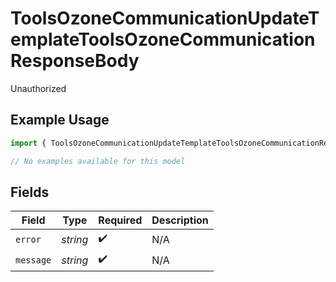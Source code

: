 # ToolsOzoneCommunicationUpdateTemplateToolsOzoneCommunicationResponseBody

Unauthorized

## Example Usage

```typescript
import { ToolsOzoneCommunicationUpdateTemplateToolsOzoneCommunicationResponseBody } from "bluesky/models/errors";

// No examples available for this model
```

## Fields

| Field              | Type               | Required           | Description        |
| ------------------ | ------------------ | ------------------ | ------------------ |
| `error`            | *string*           | :heavy_check_mark: | N/A                |
| `message`          | *string*           | :heavy_check_mark: | N/A                |